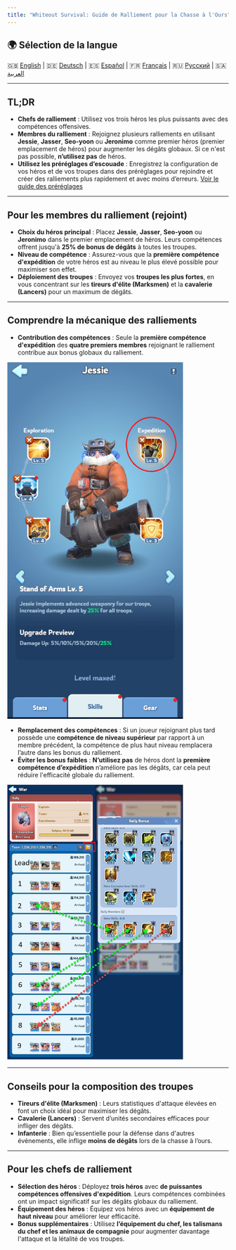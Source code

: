 ```yaml
---
title: "Whiteout Survival: Guide de Ralliement pour la Chasse à l'Ours"
---
```


## 🌍 Sélection de la langue
🇬🇧 [English](GUIDE_EN.md) | 🇩🇪 [Deutsch](GUIDE_DE.md) | 🇪🇸 [Español](GUIDE_ES.md) | 🇫🇷 [Français](GUIDE_FR.md) | 🇷🇺 [Русский](GUIDE_RU.md) | 🇸🇦 [العربية](GUIDE_AR.md)

---

## TL;DR

- **Chefs de ralliement** : Utilisez vos trois héros les plus puissants avec des compétences offensives.
- **Membres du ralliement** : Rejoignez plusieurs ralliements en utilisant **Jessie**, **Jasser**, **Seo-yoon** ou **Jeronimo** comme premier héros (premier emplacement de héros) pour augmenter les dégâts globaux. Si ce n'est pas possible, **n’utilisez pas** de héros.
- **Utilisez les préréglages d’escouade** : Enregistrez la configuration de vos héros et de vos troupes dans des préréglages pour rejoindre et créer des ralliements plus rapidement et avec moins d’erreurs. [Voir le guide des préréglages](https://outof.games/realms/whiteoutsurvival/guides/473-how-to-setup-troops-formations-in-whiteout-survival/)

---

## Pour les membres du ralliement (rejoint)

- **Choix du héros principal** : Placez **Jessie**, **Jasser**, **Seo-yoon** ou **Jeronimo** dans le premier emplacement de héros. Leurs compétences offrent jusqu'à **25% de bonus de dégâts** à toutes les troupes.
- **Niveau de compétence** : Assurez-vous que la **première compétence d'expédition** de votre héros est au niveau le plus élevé possible pour maximiser son effet.
- **Déploiement des troupes** : Envoyez vos **troupes les plus fortes**, en vous concentrant sur les **tireurs d'élite (Marksmen)** et la **cavalerie (Lancers)** pour un maximum de dégâts.

---

## Comprendre la mécanique des ralliements

- **Contribution des compétences** : Seule la **première compétence d'expédition** des **quatre premiers membres** rejoignant le ralliement contribue aux bonus globaux du ralliement.

<p align="left">
  <img src="assets/Jessie_Skill.png" alt="Compétence d'expédition de Jessie" width="400">
</p>

- **Remplacement des compétences** : Si un joueur rejoignant plus tard possède une **compétence de niveau supérieur** par rapport à un membre précédent, la compétence de plus haut niveau remplacera l’autre dans les bonus du ralliement.
- **Éviter les bonus faibles** : **N’utilisez pas** de héros dont la **première compétence d’expédition** n’améliore pas les dégâts, car cela peut réduire l'efficacité globale du ralliement.

<p align="left">
  <img src="assets/Rally.png" alt="Remplacement des compétences dans le ralliement" width="400">
</p>

---

## Conseils pour la composition des troupes

- **Tireurs d'élite (Marksmen)** : Leurs statistiques d'attaque élevées en font un choix idéal pour maximiser les dégâts.
- **Cavalerie (Lancers)** : Servent d’unités secondaires efficaces pour infliger des dégâts.
- **Infanterie** : Bien qu’essentielle pour la défense dans d'autres événements, elle inflige **moins de dégâts** lors de la chasse à l’ours.

---

## Pour les chefs de ralliement

- **Sélection des héros** : Déployez **trois héros** avec **de puissantes compétences offensives d'expédition**. Leurs compétences combinées ont un impact significatif sur les dégâts globaux du ralliement.
- **Équipement des héros** : Équipez vos héros avec un **équipement de haut niveau** pour améliorer leur efficacité.
- **Bonus supplémentaires** : Utilisez **l’équipement du chef, les talismans du chef et les animaux de compagnie** pour augmenter davantage l'attaque et la létalité de vos troupes.
